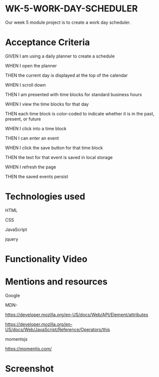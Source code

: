 # WK-5-WORK-DAY-SCHEDULER
Our week 5 module project is to create a work day scheduler.

# Acceptance Criteria
GIVEN I am using a daily planner to create a schedule

WHEN I open the planner

THEN the current day is displayed at the top of the calendar

WHEN I scroll down

THEN I am presented with time blocks for standard business hours

WHEN I view the time blocks for that day

THEN each time block is color-coded to indicate whether it is in the past, present, or future

WHEN I click into a time block

THEN I can enter an event

WHEN I click the save button for that time block

THEN the text for that event is saved in local storage

WHEN I refresh the page

THEN the saved events persist

# Technologies used 
HTML

CSS

JavaScript

jquery

# Functionality Video





# Mentions and resources
Google

MDN- 

https://developer.mozilla.org/en-US/docs/Web/API/Element/attributes

https://developer.mozilla.org/en-US/docs/Web/JavaScript/Reference/Operators/this

momentsjs

https://momentjs.com/


# Screenshot


